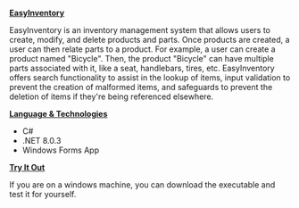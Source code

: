 <ins>**EasyInventory**</ins>

EasyInventory is an inventory management system that allows users to create, modify, and delete products and parts. Once products are created, a user can then relate parts to a product. For example, a user can create a product named "Bicycle". Then, the product "Bicycle" can have multiple parts associated with it, like a seat, handlebars, tires, etc. EasyInventory offers search functionality to assist in the lookup of items, input validation to prevent the creation of malformed items, and safeguards to prevent the deletion of items if they're being referenced elsewhere.

<ins>**Language & Technologies**</ins>

* C#
* .NET 8.0.3
* Windows Forms App

<ins>**Try It Out**</ins>

If you are on a windows machine, you can download the executable and test it for yourself.
